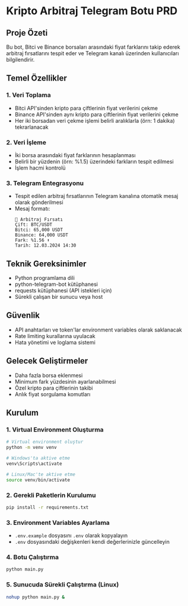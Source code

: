 # Kripto Arbitraj Telegram Botu PRD

## Proje Özeti
Bu bot, Bitci ve Binance borsaları arasındaki fiyat farklarını takip ederek arbitraj fırsatlarını tespit eder ve Telegram kanalı üzerinden kullanıcıları bilgilendirir.

## Temel Özellikler

### 1. Veri Toplama
- Bitci API'sinden kripto para çiftlerinin fiyat verilerini çekme
- Binance API'sinden aynı kripto para çiftlerinin fiyat verilerini çekme
- Her iki borsadan veri çekme işlemi belirli aralıklarla (örn: 1 dakika) tekrarlanacak

### 2. Veri İşleme
- İki borsa arasındaki fiyat farklarının hesaplanması
- Belirli bir yüzdenin (örn: %1.5) üzerindeki farkların tespit edilmesi
- İşlem hacmi kontrolü

### 3. Telegram Entegrasyonu
- Tespit edilen arbitraj fırsatlarının Telegram kanalına otomatik mesaj olarak gönderilmesi
- Mesaj formatı:
  ```
  🔄 Arbitraj Fırsatı
  Çift: BTC/USDT
  Bitci: 65,000 USDT
  Binance: 64,000 USDT
  Fark: %1.56 ⬆️
  Tarih: 12.03.2024 14:30
  ```

## Teknik Gereksinimler
- Python programlama dili
- python-telegram-bot kütüphanesi
- requests kütüphanesi (API istekleri için)
- Sürekli çalışan bir sunucu veya host

## Güvenlik
- API anahtarları ve token'lar environment variables olarak saklanacak
- Rate limiting kurallarına uyulacak
- Hata yönetimi ve loglama sistemi

## Gelecek Geliştirmeler
- Daha fazla borsa eklenmesi
- Minimum fark yüzdesinin ayarlanabilmesi
- Özel kripto para çiftlerinin takibi
- Anlık fiyat sorgulama komutları

## Kurulum

### 1. Virtual Environment Oluşturma
```bash
# Virtual environment oluştur
python -m venv venv

# Windows'ta aktive etme
venv\Scripts\activate

# Linux/Mac'te aktive etme
source venv/bin/activate
```

### 2. Gerekli Paketlerin Kurulumu
```bash
pip install -r requirements.txt
```

### 3. Environment Variables Ayarlama
- `.env.example` dosyasını `.env` olarak kopyalayın
- `.env` dosyasındaki değişkenleri kendi değerlerinizle güncelleyin

### 4. Botu Çalıştırma
```bash
python main.py
```

### 5. Sunucuda Sürekli Çalıştırma (Linux)
```bash
nohup python main.py &
``` 